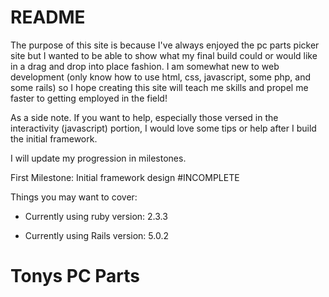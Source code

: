 # README

The purpose of this site is because I've always enjoyed the pc parts picker site but I wanted to be able to show what my final build could or would like in a drag and drop into place fashion. I am somewhat new to web development (only know how to use html, css, javascript, some php, and some rails) so I hope creating this site will teach me skills and propel me faster to getting employed in the field! 

As a side note. If you want to help, especially those versed in the interactivity (javascript) portion, I would love some tips or help after I build the initial framework.

I will update my progression in milestones.

First Milestone: Initial framework design #INCOMPLETE

Things you may want to cover:

* Currently using ruby version: 2.3.3

* Currently using Rails version: 5.0.2

# Tonys PC Parts
